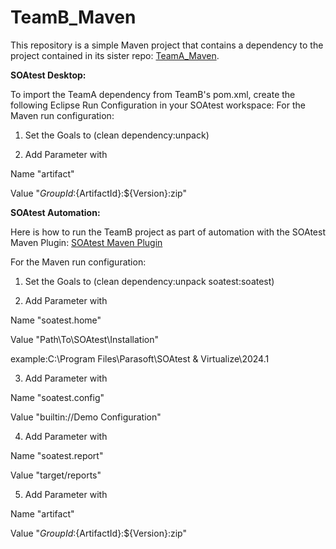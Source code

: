 # TeamB_Maven
This repository is a simple Maven project that contains a dependency to the project contained in its sister repo: [TeamA_Maven](https://github.com/rmartinez10x/TeamA_Maven).
 
**SOAtest Desktop:**

To import the TeamA dependency from TeamB's pom.xml, create the following Eclipse Run Configuration in your SOAtest workspace: 
For the Maven run configuration:

1. Set the Goals to (clean dependency:unpack)

2. Add Parameter with

Name "artifact"

Value "${GroupId}:${ArtifactId}:${Version}:zip"
 
**SOAtest Automation:**

Here is how to run the TeamB project as part of automation with the SOAtest Maven Plugin: [SOAtest Maven Plugin](https://parasoft.github.io/soatest-maven-plugin/)

For the Maven run configuration:

1. Set the Goals to (clean dependency:unpack soatest:soatest)

2. Add Parameter with

Name "soatest.home"

Value "Path\To\SOAtest\Installation"

example:C:\Program Files\Parasoft\SOAtest & Virtualize\2024.1

3. Add Parameter with

Name "soatest.config"

Value "builtin://Demo Configuration"

4. Add Parameter with

Name "soatest.report"

Value "target/reports"

5. Add Parameter with

Name "artifact"

Value "${GroupId}:${ArtifactId}:${Version}:zip"